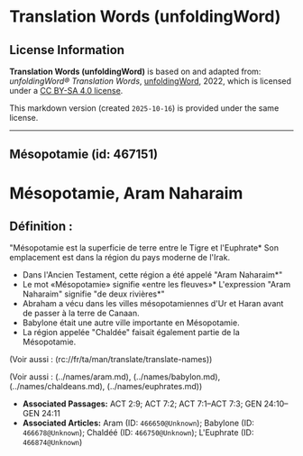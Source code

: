 # Translation Words (unfoldingWord)

## License Information

**Translation Words (unfoldingWord)** is based on and adapted from: _unfoldingWord® Translation Words_, [unfoldingWord](https://unfoldingword.org/utw), 2022, which is licensed under a [CC BY-SA 4.0 license](https://creativecommons.org/licenses/by-sa/4.0/legalcode.en).

This markdown version (created `2025-10-16`) is provided under the same license.



--------------------------------

## Mésopotamie (id: 467151)

Mésopotamie, Aram Naharaim
==========================

Définition :
------------

"Mésopotamie est la superficie de terre entre le Tigre et l'Euphrate\* Son emplacement est dans la région du pays moderne de l'Irak.

* Dans l'Ancien Testament, cette région a été appelé "Aram Naharaim\*"
* Le mot «Mésopotamie» signifie «entre les fleuves»\* L'expression "Aram Naharaim" signifie "de deux rivières\*"
* Abraham a vécu dans les villes mésopotamiennes d'Ur et Haran avant de passer à la terre de Canaan.
* Babylone était une autre ville importante en Mésopotamie.
* La région appelée "Chaldée" faisait également partie de la Mésopotamie.

(Voir aussi : (rc://fr/ta/man/translate/translate\-names))

(Voir aussi : (../names/aram.md), (../names/babylon.md), (../names/chaldeans.md), (../names/euphrates.md))

* **Associated Passages:** ACT 2:9; ACT 7:2; ACT 7:1–ACT 7:3; GEN 24:10–GEN 24:11
* **Associated Articles:** Aram (ID: `466650@Unknown`); Babylone (ID: `466678@Unknown`); Chaldéé  (ID: `466750@Unknown`); L'Euphrate (ID: `466874@Unknown`)

